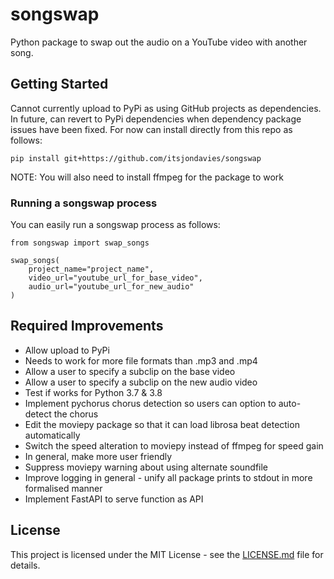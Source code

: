 # songswap
Python package to swap out the audio on a YouTube video with another song.

## Getting Started

Cannot currently upload to PyPi as using GitHub projects as dependencies. In future, can revert to PyPi
dependencies when dependency package issues have been fixed. For now can install directly 
from this repo as follows:

```
pip install git+https://github.com/itsjondavies/songswap
```

NOTE: You will also need to install ffmpeg for the package to work

### Running a songswap process

You can easily run a songswap process as follows:

```
from songswap import swap_songs

swap_songs(
    project_name="project_name",
    video_url="youtube_url_for_base_video",
    audio_url="youtube_url_for_new_audio"
)
```

## Required Improvements
* Allow upload to PyPi
* Needs to work for more file formats than .mp3 and .mp4
* Allow a user to specify a subclip on the base video
* Allow a user to specify a subclip on the new audio video
* Test if works for Python 3.7 & 3.8
* Implement pychorus chorus detection so users can option to auto-detect the chorus
* Edit the moviepy package so that it can load librosa beat detection automatically
* Switch the speed alteration to moviepy instead of ffmpeg for speed gain
* In general, make more user friendly
* Suppress moviepy warning about using alternate soundfile
* Improve logging in general - unify all package prints to stdout in more formalised manner
* Implement FastAPI to serve function as API

## License

This project is licensed under the MIT License - see the [LICENSE.md](LICENSE.md) file for details.
